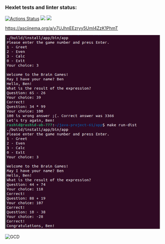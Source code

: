 ### Hexlet tests and linter status:
[![Actions Status](https://github.com/RashidMur/java-project-61/workflows/hexlet-check/badge.svg)](https://github.com/RashidMur/java-project-61/actions)
<a href="https://codeclimate.com/github/RashidMur/java-project-61/maintainability"><img src="https://api.codeclimate.com/v1/badges/3d03669259dc669119ee/maintainability" /></a>
<a href="https://codeclimate.com/github/RashidMur/java-project-61/test_coverage"><img src="https://api.codeclimate.com/v1/badges/3d03669259dc669119ee/test_coverage" /></a>

https://asciinema.org/a/y7UJhnEEzryy5UmI4ZzK1PhmT

![Calc](https://github.com/RashidMur/java-project-61/raw/app/app/Calc.png)

![GCD](https://github.com/RashidMur/java-project-61/app/GCD.png)
